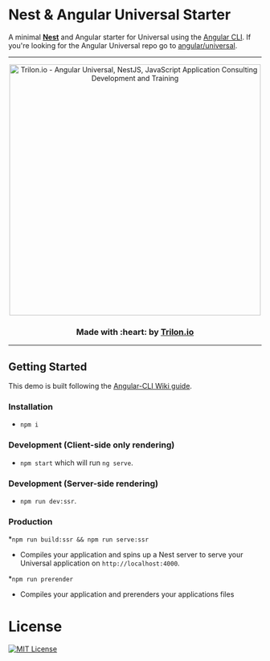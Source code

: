 # Nest & Angular Universal Starter

A minimal [**Nest**](https://github.com/nestjs/nest) and Angular starter for Universal using the
[Angular CLI](https://github.com/angular/angular-cli). If you're looking for the Angular Universal repo go to
[angular/universal](https://github.com/angular/universal).

---

<p align="center">
  <a href="https://trilon.io" target="_blank">
        <img width="500" height="auto" src="https://trilon.io/trilon-logo-clear.png" alt="Trilon.io - Angular Universal, NestJS, JavaScript Application Consulting Development and Training">
  </a>
</p>


<h3 align="center"> Made with :heart: by <a href="https://trilon.io">Trilon.io</a></h3>

---

## Getting Started

This demo is built following the [Angular-CLI Wiki guide](https://github.com/angular/angular-cli/wiki/stories-universal-rendering).

### Installation

- `npm i`

### Development (Client-side only rendering)

- `npm start` which will run `ng serve`.

### Development (Server-side rendering)

- `npm run dev:ssr`.

### Production

\*`npm run build:ssr && npm run serve:ssr`

- Compiles your application and spins up a Nest server to serve your Universal application on `http://localhost:4000`.

\*`npm run prerender`

- Compiles your application and prerenders your applications files

# License

[![MIT License](https://img.shields.io/badge/license-MIT-blue.svg?style=flat)](/LICENSE)
